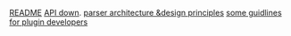 [README](https://github.com/mardown-it/markdown-it/#markdown-it)
[API down](https://markdown-it.github.io/markdown-it/).
[parser architecture &design principles](architecture.md)
[some guidlines for plugin developers](development.md)

